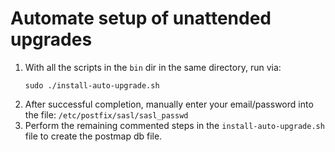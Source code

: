 Automate setup of unattended upgrades
=====================================

1. With all the scripts in the `bin` dir in the same directory, run via:
    ```shell
    sudo ./install-auto-upgrade.sh
    ```
2. After successful completion, manually enter your email/password into the file: `/etc/postfix/sasl/sasl_passwd`
3. Perform the remaining commented steps in the `install-auto-upgrade.sh` file to create the postmap db file.
